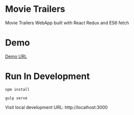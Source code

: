 # Movie Trailers

Movie Trailers WebApp built with React Redux and ES6 fetch

# Demo

[Demo URL](https://movietrailers.z33.web.core.windows.net/)

# Run In Development

`npm install`

`gulp serve`

Visit local development URL: http://localhost:3000
